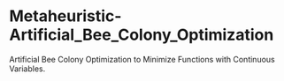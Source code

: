 # Metaheuristic-Artificial_Bee_Colony_Optimization
Artificial Bee Colony Optimization to Minimize Functions with Continuous Variables. 
